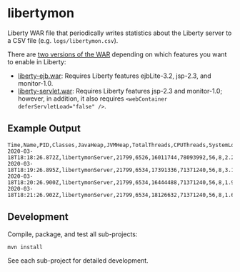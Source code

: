 # libertymon

Liberty WAR file that periodically writes statistics about the Liberty server to a CSV file (e.g. `logs/libertymon.csv`).

There are [two versions of the WAR](https://github.com/kgibm/libertymon/releases) depending on which features you want to enable in Liberty:

* [liberty-ejb.war](https://github.com/kgibm/libertymon/tree/master/libertymon-ejb): Requires Liberty features ejbLite-3.2, jsp-2.3, and monitor-1.0.
* [liberty-servlet.war](https://github.com/kgibm/libertymon/tree/master/libertymon-servlet): Requires Liberty features jsp-2.3 and monitor-1.0; however, in addition, it also requires `<webContainer deferServletLoad="false" />`.

## Example Output

```
Time,Name,PID,Classes,JavaHeap,JVMHeap,TotalThreads,CPUThreads,SystemLoadAverage1Min,ProcessCPUCumulative,ProcessCPUDiff,ProcessCPU%,GCsCumulative,GCsDiff,GCTimeCumulative,GCTimeDiff,LibertyThreadsActive
2020-03-18T18:18:26.872Z,libertymonServer,21799,6526,16011744,78093992,56,8,2.201171875,0.49799080664294193,0,0.0,669,0,815,0,1
2020-03-18T18:19:26.895Z,libertymonServer,21799,6534,17391336,71371240,56,8,3.13818359375,0.22420833333333334,0,0,675,6,821,6,0
2020-03-18T18:20:26.900Z,libertymonServer,21799,6534,16444488,71371240,56,8,1.947265625,0.21169274300932092,0,0,679,4,825,4,0
2020-03-18T18:21:26.902Z,libertymonServer,21799,6534,18126632,71371240,56,8,1.65380859375,0.2245086608927382,0.012815917883417266,0.0,682,3,828,3,0
```

## Development

Compile, package, and test all sub-projects:

`mvn install`

See each sub-project for detailed development.
